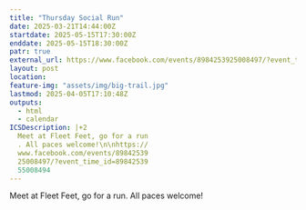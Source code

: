 ```yaml
---
title: "Thursday Social Run"
date: 2025-03-21T14:44:00Z
startdate: 2025-05-15T17:30:00Z
enddate: 2025-05-15T18:30:00Z
patr: true
external_url: https://www.facebook.com/events/8984253925008497/?event_time_id=8984253955008494
layout: post
location: 
feature-img: "assets/img/big-trail.jpg"
lastmod: 2025-04-05T17:10:48Z
outputs:
  - html
  - calendar
ICSDescription: |+2
  Meet at Fleet Feet, go for a run  . All paces welcome!\n\nhttps://  www.facebook.com/events/89842539  25008497/?event_time_id=89842539  55008494
---
```


Meet at Fleet Feet, go for a run. All paces welcome!<br>
  <br>
  
